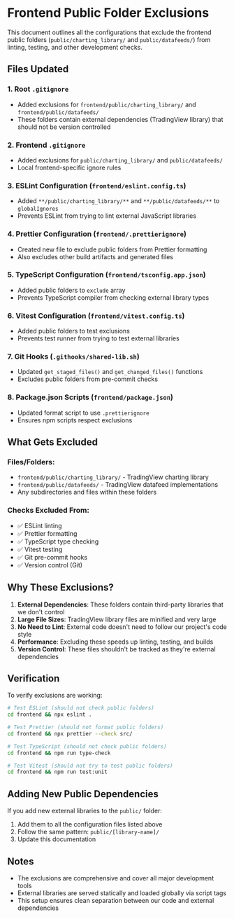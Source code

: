 # Frontend Public Folder Exclusions

This document outlines all the configurations that exclude the frontend public folders (`public/charting_library/` and `public/datafeeds/`) from linting, testing, and other development checks.

## Files Updated

### 1. Root `.gitignore`
- Added exclusions for `frontend/public/charting_library/` and `frontend/public/datafeeds/`
- These folders contain external dependencies (TradingView library) that should not be version controlled

### 2. Frontend `.gitignore`
- Added exclusions for `public/charting_library/` and `public/datafeeds/`
- Local frontend-specific ignore rules

### 3. ESLint Configuration (`frontend/eslint.config.ts`)
- Added `**/public/charting_library/**` and `**/public/datafeeds/**` to `globalIgnores`
- Prevents ESLint from trying to lint external JavaScript libraries

### 4. Prettier Configuration (`frontend/.prettierignore`)
- Created new file to exclude public folders from Prettier formatting
- Also excludes other build artifacts and generated files

### 5. TypeScript Configuration (`frontend/tsconfig.app.json`)
- Added public folders to `exclude` array
- Prevents TypeScript compiler from checking external library types

### 6. Vitest Configuration (`frontend/vitest.config.ts`)
- Added public folders to test exclusions
- Prevents test runner from trying to test external libraries

### 7. Git Hooks (`.githooks/shared-lib.sh`)
- Updated `get_staged_files()` and `get_changed_files()` functions
- Excludes public folders from pre-commit checks

### 8. Package.json Scripts (`frontend/package.json`)
- Updated format script to use `.prettierignore`
- Ensures npm scripts respect exclusions

## What Gets Excluded

### Files/Folders:
- `frontend/public/charting_library/` - TradingView charting library
- `frontend/public/datafeeds/` - TradingView datafeed implementations
- Any subdirectories and files within these folders

### Checks Excluded From:
- ✅ ESLint linting
- ✅ Prettier formatting
- ✅ TypeScript type checking
- ✅ Vitest testing
- ✅ Git pre-commit hooks
- ✅ Version control (Git)

## Why These Exclusions?

1. **External Dependencies**: These folders contain third-party libraries that we don't control
2. **Large File Sizes**: TradingView library files are minified and very large
3. **No Need to Lint**: External code doesn't need to follow our project's code style
4. **Performance**: Excluding these speeds up linting, testing, and builds
5. **Version Control**: These files shouldn't be tracked as they're external dependencies

## Verification

To verify exclusions are working:

```bash
# Test ESLint (should not check public folders)
cd frontend && npx eslint .

# Test Prettier (should not format public folders)
cd frontend && npx prettier --check src/

# Test TypeScript (should not check public folders)
cd frontend && npm run type-check

# Test Vitest (should not try to test public folders)
cd frontend && npm run test:unit
```

## Adding New Public Dependencies

If you add new external libraries to the `public/` folder:

1. Add them to all the configuration files listed above
2. Follow the same pattern: `public/[library-name]/`
3. Update this documentation

## Notes

- The exclusions are comprehensive and cover all major development tools
- External libraries are served statically and loaded globally via script tags
- This setup ensures clean separation between our code and external dependencies